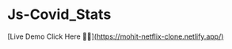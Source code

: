# Js-Covid_Stats

[Live Demo Click Here 🚀🚀][(https://mohit-netflix-clone.netlify.app/)](https://covid2019-stats-javascript.netlify.app/)
